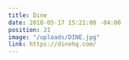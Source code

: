 ```yaml
---
title: Dine
date: 2018-05-17 15:21:00 -04:00
position: 21
image: "/uploads/DINE.jpg"
link: https://dinehq.com/
---
```


